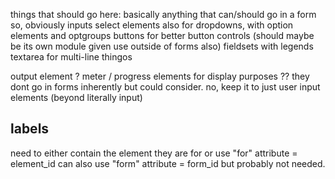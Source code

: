 things that should go here:
basically anything that can/should go in a form
so, obviously inputs
select elements also for dropdowns, with option elements and optgroups
buttons for better button controls (should maybe be its own module given use outside of forms also)
fieldsets with legends
textarea for multi-line thingos

output element ?
meter / progress elements for display purposes ?? they dont go in forms inherently but could consider.
no, keep it to just user input elements (beyond literally input)

## labels
need to either contain the element they are for
or use "for" attribute = element_id
can also use "form" attribute = form_id but probably not needed.